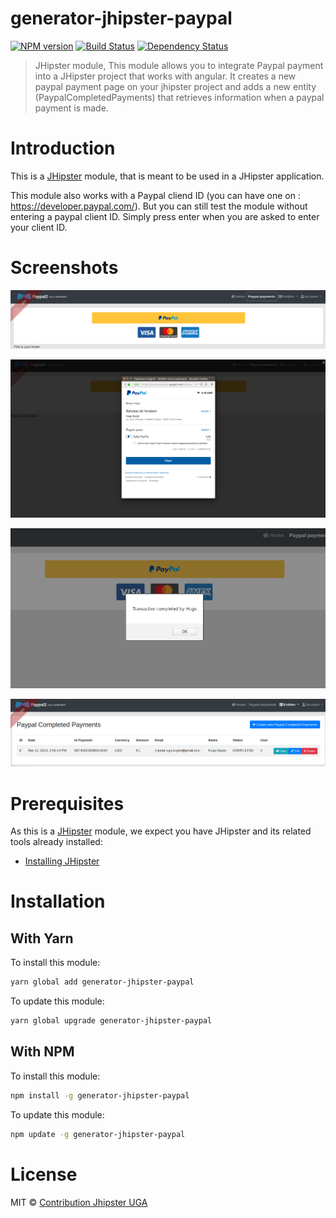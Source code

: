 # generator-jhipster-paypal
[![NPM version][npm-image]][npm-url] [![Build Status][travis-image]][travis-url] [![Dependency Status][daviddm-image]][daviddm-url]
> JHipster module, This module allows you to integrate Paypal payment into a JHipster project that works with angular. It creates a new paypal payment page on your jhipster project and adds a new entity (PaypalCompletedPayments) that retrieves information when a paypal payment is made.

# Introduction

This is a [JHipster](http://jhipster.github.io/) module, that is meant to be used in a JHipster application.

This module also works with a Paypal cliend ID (you can have one on : https://developer.paypal.com/).
But you can still test the module without entering a paypal client ID. Simply press enter when you are asked to enter your client ID.

# Screenshots

![Payment Page](images/paypal1.png)

![Paypal popup](images/paypal2.png)

![Transaction ok](images/paypal3.png)

![Entity created](images/paypal4.png)

# Prerequisites

As this is a [JHipster](http://jhipster.github.io/) module, we expect you have JHipster and its related tools already installed:

- [Installing JHipster](https://jhipster.github.io/installation.html)

# Installation

## With Yarn

To install this module:

```bash
yarn global add generator-jhipster-paypal
```

To update this module:

```bash
yarn global upgrade generator-jhipster-paypal
```

## With NPM

To install this module:

```bash
npm install -g generator-jhipster-paypal
```

To update this module:

```bash
npm update -g generator-jhipster-paypal
```

# License

MIT © [Contribution Jhipster UGA](https://github.com/contribution-jhipster-uga)


[npm-image]: https://img.shields.io/npm/v/generator-jhipster-paypal.svg
[npm-url]: https://npmjs.org/package/generator-jhipster-paypal
[travis-image]: https://travis-ci.org/contribution-jhipster-uga/generator-jhipster-paypal.svg?branch=master
[travis-url]: https://travis-ci.org/contribution-jhipster-uga/generator-jhipster-paypal
[daviddm-image]: https://david-dm.org/contribution-jhipster-uga/generator-jhipster-paypal.svg?theme=shields.io
[daviddm-url]: https://david-dm.org/contribution-jhipster-uga/generator-jhipster-paypal
